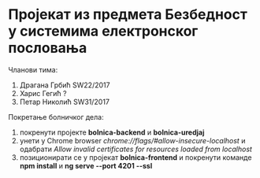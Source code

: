# Пројекат из предмета Безбедност у системима електронског пословања

Чланови тима:
1. Драгана Грбић SW22/2017
2. Харис Гегић ?
3. Петар Николић SW31/2017

Покретање болничког дела:
1. покренути пројекте **bolnica-backend** и **bolnica-uredjaj**
2. унети у Chrome browser *chrome://flags/#allow-insecure-localhost* и одабрати *Allow invalid certificates for resources loaded from localhost*
3. позиционирати се у пројекат **bolnica-frontend** и покренути команде **npm install** и **ng serve --port 4201 --ssl**
